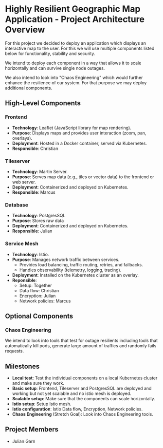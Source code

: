 # Highly Resilient Geographic Map Application - Project Architecture Overview

For this project we decided to deploy an application which displays an interactive map to the user. For this we will use multiple components listed below for functionality, stability and security.

We intend to deploy each component in a way that allows it to scale horizontally and can survive single node outages.

We also intend to look into "Chaos Engineering" which would further enhance the resilience of our system. For that purpose we may deploy additional components.

## High-Level Components

### Frontend
- **Technology**: Leaflet (JavaScript library for map rendering).
- **Purpose**: Displays maps and provides user interaction (zoom, pan, overlays).
- **Deployment**: Hosted in a Docker container, served via Kubernetes.
- **Responsible**: Christian

### Tileserver
- **Technology**: Martin Server.
- **Purpose**: Serves map data (e.g., tiles or vector data) to the frontend or web server.
- **Deployment**: Containerized and deployed on Kubernetes.
- **Responsible**: Marcus

### Database
- **Technology**: PostgresSQL
- **Purpose**: Stores raw data
- **Deployment**: Containerized and deployed on Kubernetes.
- **Responsible**: Julian

### Service Mesh
- **Technology**: Istio.
- **Purpose**: Manages network traffic between services.
  - Provides load balancing, traffic routing, retries, and fallbacks.
  - Handles observability (telemetry, logging, tracing).
- **Deployment**: Installed on the Kubernetes cluster as an overlay.
- **Reponsible**:
  - Setup: Together 
  - Data flow: Christian
  - Encryption: Julian
  - Network policies: Marcus

## Optional Components

### Chaos Engineering
We intend to look into tools that test for outage resilients including tools that automatically kill pods, generate large amount of traffics and randomly fails requests.

## Milestones

- **Local test**: Test the individual components on a local Kubernetes cluster and make sure they work.
- **Basic setup**: Frontend, Tileserver and PostgresSQL are deployed and working but not yet scalable and no istio mesh is deployed.
- **Scalable setup**: Make sure that the components can scale horizontally.
- **Istio setup**: Setup Istio mesh.
- **Istio configuration**: Istio Data flow, Encryption, Network policies.
- **Chaos Engineering** (Stretch Goal): Look into Chaos Engineering tools.

## Project Members

- Julian Garn

